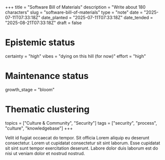 +++
title = "Software Bill of Materials"
description = "Write about 180 characters"
slug = "software-bill-of-materials"
type = "note"
date = "2025-07-11T07:33:18Z"
date_planted = "2025-07-11T07:33:18Z"
date_tended = "2025-08-21T07:33:18Z"
draft = false
# Epistemic status
certainty = "high"
vibes = "dying on this hill (for now)"
effort = "high"
# Maintenance status
growth_stage = "bloom"
# Thematic clustering
topics = ["Culture & Community", "Security"]
tags = ["security", "process", "culture", "knowledgebase"]
+++

Velit id fugiat occaecat do tempor. Sit officia Lorem aliquip eu deserunt consectetur. Lorem ut cupidatat consectetur sit sint laborum. Esse cupidatat sit sint sunt tempor exercitation deserunt. Labore dolor duis laborum est do nisi ut veniam dolor et nostrud nostrud.
